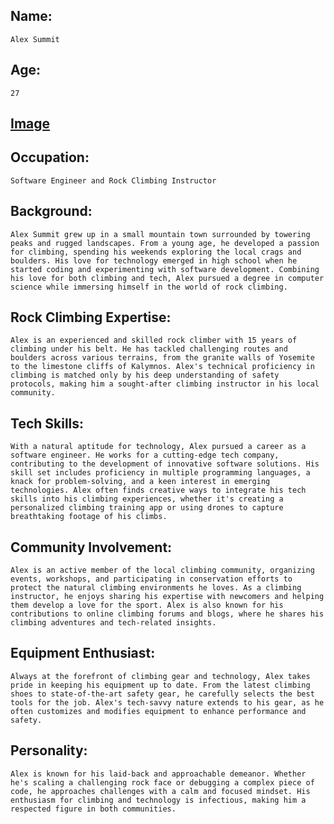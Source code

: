## Name: 
    Alex Summit

## Age: 
    27

## [Image](https://www.canva.com/design/DAF7DLpkitE/BcDfoWTYP2LO_Fket4Tleg/edit?utm_content=DAF7DLpkitE&utm_campaign=designshare&utm_medium=link2&utm_source=sharebutton)

## Occupation:
    Software Engineer and Rock Climbing Instructor

## Background: 
    Alex Summit grew up in a small mountain town surrounded by towering peaks and rugged landscapes. From a young age, he developed a passion for climbing, spending his weekends exploring the local crags and boulders. His love for technology emerged in high school when he started coding and experimenting with software development. Combining his love for both climbing and tech, Alex pursued a degree in computer science while immersing himself in the world of rock climbing.

## Rock Climbing Expertise:
    Alex is an experienced and skilled rock climber with 15 years of climbing under his belt. He has tackled challenging routes and boulders across various terrains, from the granite walls of Yosemite to the limestone cliffs of Kalymnos. Alex's technical proficiency in climbing is matched only by his deep understanding of safety protocols, making him a sought-after climbing instructor in his local community.

## Tech Skills:
    With a natural aptitude for technology, Alex pursued a career as a software engineer. He works for a cutting-edge tech company, contributing to the development of innovative software solutions. His skill set includes proficiency in multiple programming languages, a knack for problem-solving, and a keen interest in emerging technologies. Alex often finds creative ways to integrate his tech skills into his climbing experiences, whether it's creating a personalized climbing training app or using drones to capture breathtaking footage of his climbs.

## Community Involvement:
    Alex is an active member of the local climbing community, organizing events, workshops, and participating in conservation efforts to protect the natural climbing environments he loves. As a climbing instructor, he enjoys sharing his expertise with newcomers and helping them develop a love for the sport. Alex is also known for his contributions to online climbing forums and blogs, where he shares his climbing adventures and tech-related insights.

## Equipment Enthusiast: 
    Always at the forefront of climbing gear and technology, Alex takes pride in keeping his equipment up to date. From the latest climbing shoes to state-of-the-art safety gear, he carefully selects the best tools for the job. Alex's tech-savvy nature extends to his gear, as he often customizes and modifies equipment to enhance performance and safety.

## Personality:
    Alex is known for his laid-back and approachable demeanor. Whether he's scaling a challenging rock face or debugging a complex piece of code, he approaches challenges with a calm and focused mindset. His enthusiasm for climbing and technology is infectious, making him a respected figure in both communities.